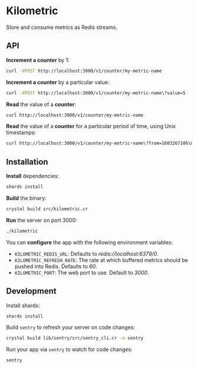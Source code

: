 # Kilometric

Store and consume metrics as Redis streams.

## API

**Increment a counter** by 1:

```sh
curl -XPOST http://localhost:3000/v1/counter/my-metric-name
```

**Increment a counter** by a particular value:

```sh
curl -XPOST http://localhost:3000/v1/counter/my-metric-name\?value=5
```

**Read** the value of a **counter**:

```sh
curl http://localhost:3000/v1/counter/my-metric-name
```

**Read** the value of a **counter** for a particular period of time, using Unix timestamps:

```sh
curl http://localhost:3000/v1/counter/my-metric-name\?from=1603267106\&to=1603268201
```

## Installation

**Install** dependencies:

```sh
shards install
```

**Build** the binary:

```sh
crystal build src/kilometric.cr
```

**Run** the server on port 3000:

```sh
./kilometric
```

You can **configure** the app with the following environment variables:

- `KILOMETRIC_REDIS_URL`: Defaults to *redis://localhost:6379/0*.
- `KILOMETRIC_REFRESH_RATE`: The rate at which buffered metrics should be pushed into Redis. Defaults to *60*.
- `KILOMETRIC_PORT`: The web port to use. Default to *3000*.

## Development

Install shards:

```sh
shards install
```

Build `sentry` to refresh your server on code changes:

```sh
crystal build lib/sentry/src/sentry_cli.cr -o sentry
```

Run your app via `sentry` to watch for code changes:

```sh
sentry
```
